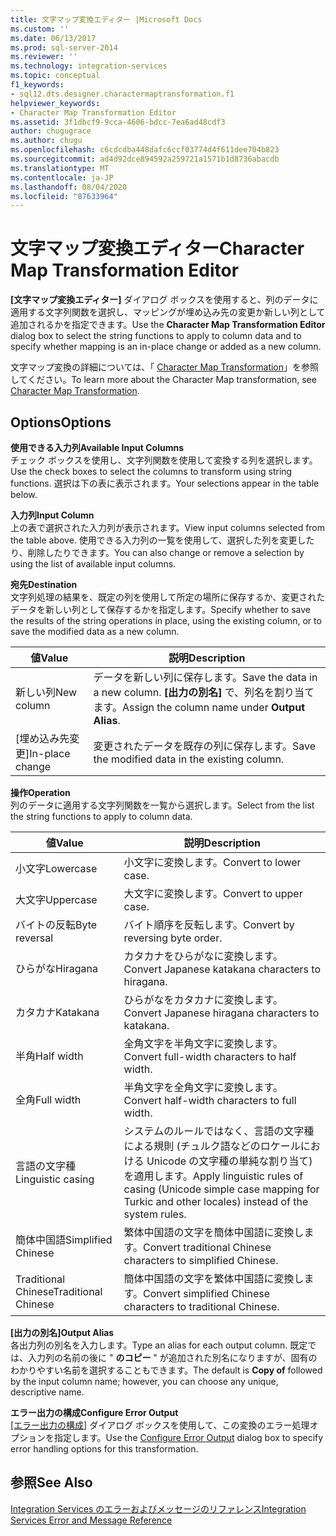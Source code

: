 ```yaml
---
title: 文字マップ変換エディター |Microsoft Docs
ms.custom: ''
ms.date: 06/13/2017
ms.prod: sql-server-2014
ms.reviewer: ''
ms.technology: integration-services
ms.topic: conceptual
f1_keywords:
- sql12.dts.designer.charactermaptransformation.f1
helpviewer_keywords:
- Character Map Transformation Editor
ms.assetid: 3f1dbcf9-9cca-4606-bdcc-7ea6ad48cdf3
author: chugugrace
ms.author: chugu
ms.openlocfilehash: c6cdcdba448dafc6ccf03774d4f611dee704b823
ms.sourcegitcommit: ad4d92dce894592a259721a1571b1d8736abacdb
ms.translationtype: MT
ms.contentlocale: ja-JP
ms.lasthandoff: 08/04/2020
ms.locfileid: "87633964"
---
```

# <a name="character-map-transformation-editor"></a><span data-ttu-id="c38be-102">文字マップ変換エディター</span><span class="sxs-lookup"><span data-stu-id="c38be-102">Character Map Transformation Editor</span></span>
  <span data-ttu-id="c38be-103">**[文字マップ変換エディター]** ダイアログ ボックスを使用すると、列のデータに適用する文字列関数を選択し、マッピングが埋め込み先の変更か新しい列として追加されるかを指定できます。</span><span class="sxs-lookup"><span data-stu-id="c38be-103">Use the **Character Map Transformation Editor** dialog box to select the string functions to apply to column data and to specify whether mapping is an in-place change or added as a new column.</span></span>  
  
 <span data-ttu-id="c38be-104">文字マップ変換の詳細については、「 [Character Map Transformation](data-flow/transformations/character-map-transformation.md)」を参照してください。</span><span class="sxs-lookup"><span data-stu-id="c38be-104">To learn more about the Character Map transformation, see [Character Map Transformation](data-flow/transformations/character-map-transformation.md).</span></span>  
  
## <a name="options"></a><span data-ttu-id="c38be-105">Options</span><span class="sxs-lookup"><span data-stu-id="c38be-105">Options</span></span>  
 <span data-ttu-id="c38be-106">**使用できる入力列**</span><span class="sxs-lookup"><span data-stu-id="c38be-106">**Available Input Columns**</span></span>  
 <span data-ttu-id="c38be-107">チェック ボックスを使用し、文字列関数を使用して変換する列を選択します。</span><span class="sxs-lookup"><span data-stu-id="c38be-107">Use the check boxes to select the columns to transform using string functions.</span></span> <span data-ttu-id="c38be-108">選択は下の表に表示されます。</span><span class="sxs-lookup"><span data-stu-id="c38be-108">Your selections appear in the table below.</span></span>  
  
 <span data-ttu-id="c38be-109">**入力列**</span><span class="sxs-lookup"><span data-stu-id="c38be-109">**Input Column**</span></span>  
 <span data-ttu-id="c38be-110">上の表で選択された入力列が表示されます。</span><span class="sxs-lookup"><span data-stu-id="c38be-110">View input columns selected from the table above.</span></span> <span data-ttu-id="c38be-111">使用できる入力列の一覧を使用して、選択した列を変更したり、削除したりできます。</span><span class="sxs-lookup"><span data-stu-id="c38be-111">You can also change or remove a selection by using the list of available input columns.</span></span>  
  
 <span data-ttu-id="c38be-112">**宛先**</span><span class="sxs-lookup"><span data-stu-id="c38be-112">**Destination**</span></span>  
 <span data-ttu-id="c38be-113">文字列処理の結果を、既定の列を使用して所定の場所に保存するか、変更されたデータを新しい列として保存するかを指定します。</span><span class="sxs-lookup"><span data-stu-id="c38be-113">Specify whether to save the results of the string operations in place, using the existing column, or to save the modified data as a new column.</span></span>  
  
|<span data-ttu-id="c38be-114">値</span><span class="sxs-lookup"><span data-stu-id="c38be-114">Value</span></span>|<span data-ttu-id="c38be-115">説明</span><span class="sxs-lookup"><span data-stu-id="c38be-115">Description</span></span>|  
|-----------|-----------------|  
|<span data-ttu-id="c38be-116">新しい列</span><span class="sxs-lookup"><span data-stu-id="c38be-116">New column</span></span>|<span data-ttu-id="c38be-117">データを新しい列に保存します。</span><span class="sxs-lookup"><span data-stu-id="c38be-117">Save the data in a new column.</span></span> <span data-ttu-id="c38be-118">**[出力の別名]** で、列名を割り当てます。</span><span class="sxs-lookup"><span data-stu-id="c38be-118">Assign the column name under **Output Alias**.</span></span>|  
|<span data-ttu-id="c38be-119">[埋め込み先変更]</span><span class="sxs-lookup"><span data-stu-id="c38be-119">In-place change</span></span>|<span data-ttu-id="c38be-120">変更されたデータを既存の列に保存します。</span><span class="sxs-lookup"><span data-stu-id="c38be-120">Save the modified data in the existing column.</span></span>|  
  
 <span data-ttu-id="c38be-121">**操作**</span><span class="sxs-lookup"><span data-stu-id="c38be-121">**Operation**</span></span>  
 <span data-ttu-id="c38be-122">列のデータに適用する文字列関数を一覧から選択します。</span><span class="sxs-lookup"><span data-stu-id="c38be-122">Select from the list the string functions to apply to column data.</span></span>  
  
|<span data-ttu-id="c38be-123">値</span><span class="sxs-lookup"><span data-stu-id="c38be-123">Value</span></span>|<span data-ttu-id="c38be-124">説明</span><span class="sxs-lookup"><span data-stu-id="c38be-124">Description</span></span>|  
|-----------|-----------------|  
|<span data-ttu-id="c38be-125">小文字</span><span class="sxs-lookup"><span data-stu-id="c38be-125">Lowercase</span></span>|<span data-ttu-id="c38be-126">小文字に変換します。</span><span class="sxs-lookup"><span data-stu-id="c38be-126">Convert to lower case.</span></span>|  
|<span data-ttu-id="c38be-127">大文字</span><span class="sxs-lookup"><span data-stu-id="c38be-127">Uppercase</span></span>|<span data-ttu-id="c38be-128">大文字に変換します。</span><span class="sxs-lookup"><span data-stu-id="c38be-128">Convert to upper case.</span></span>|  
|<span data-ttu-id="c38be-129">バイトの反転</span><span class="sxs-lookup"><span data-stu-id="c38be-129">Byte reversal</span></span>|<span data-ttu-id="c38be-130">バイト順序を反転します。</span><span class="sxs-lookup"><span data-stu-id="c38be-130">Convert by reversing byte order.</span></span>|  
|<span data-ttu-id="c38be-131">ひらがな</span><span class="sxs-lookup"><span data-stu-id="c38be-131">Hiragana</span></span>|<span data-ttu-id="c38be-132">カタカナをひらがなに変換します。</span><span class="sxs-lookup"><span data-stu-id="c38be-132">Convert Japanese katakana characters to hiragana.</span></span>|  
|<span data-ttu-id="c38be-133">カタカナ</span><span class="sxs-lookup"><span data-stu-id="c38be-133">Katakana</span></span>|<span data-ttu-id="c38be-134">ひらがなをカタカナに変換します。</span><span class="sxs-lookup"><span data-stu-id="c38be-134">Convert Japanese hiragana characters to katakana.</span></span>|  
|<span data-ttu-id="c38be-135">半角</span><span class="sxs-lookup"><span data-stu-id="c38be-135">Half width</span></span>|<span data-ttu-id="c38be-136">全角文字を半角文字に変換します。</span><span class="sxs-lookup"><span data-stu-id="c38be-136">Convert full-width characters to half width.</span></span>|  
|<span data-ttu-id="c38be-137">全角</span><span class="sxs-lookup"><span data-stu-id="c38be-137">Full width</span></span>|<span data-ttu-id="c38be-138">半角文字を全角文字に変換します。</span><span class="sxs-lookup"><span data-stu-id="c38be-138">Convert half-width characters to full width.</span></span>|  
|<span data-ttu-id="c38be-139">言語の文字種</span><span class="sxs-lookup"><span data-stu-id="c38be-139">Linguistic casing</span></span>|<span data-ttu-id="c38be-140">システムのルールではなく、言語の文字種による規則 (チュルク語などのロケールにおける Unicode の文字種の単純な割り当て) を適用します。</span><span class="sxs-lookup"><span data-stu-id="c38be-140">Apply linguistic rules of casing (Unicode simple case mapping for Turkic and other locales) instead of the system rules.</span></span>|  
|<span data-ttu-id="c38be-141">簡体中国語</span><span class="sxs-lookup"><span data-stu-id="c38be-141">Simplified Chinese</span></span>|<span data-ttu-id="c38be-142">繁体中国語の文字を簡体中国語に変換します。</span><span class="sxs-lookup"><span data-stu-id="c38be-142">Convert traditional Chinese characters to simplified Chinese.</span></span>|  
|<span data-ttu-id="c38be-143">Traditional Chinese</span><span class="sxs-lookup"><span data-stu-id="c38be-143">Traditional Chinese</span></span>|<span data-ttu-id="c38be-144">簡体中国語の文字を繁体中国語に変換します。</span><span class="sxs-lookup"><span data-stu-id="c38be-144">Convert simplified Chinese characters to traditional Chinese.</span></span>|  
  
 <span data-ttu-id="c38be-145">**[出力の別名]**</span><span class="sxs-lookup"><span data-stu-id="c38be-145">**Output Alias**</span></span>  
 <span data-ttu-id="c38be-146">各出力列の別名を入力します。</span><span class="sxs-lookup"><span data-stu-id="c38be-146">Type an alias for each output column.</span></span> <span data-ttu-id="c38be-147">既定では、入力列の名前の後に " **のコピー** " が追加された別名になりますが、固有のわかりやすい名前を選択することもできます。</span><span class="sxs-lookup"><span data-stu-id="c38be-147">The default is **Copy of** followed by the input column name; however, you can choose any unique, descriptive name.</span></span>  
  
 <span data-ttu-id="c38be-148">**エラー出力の構成**</span><span class="sxs-lookup"><span data-stu-id="c38be-148">**Configure Error Output**</span></span>  
 <span data-ttu-id="c38be-149">[[エラー出力の構成]](../../2014/integration-services/configure-error-output.md) ダイアログ ボックスを使用して、この変換のエラー処理オプションを指定します。</span><span class="sxs-lookup"><span data-stu-id="c38be-149">Use the [Configure Error Output](../../2014/integration-services/configure-error-output.md) dialog box to specify error handling options for this transformation.</span></span>  
  
## <a name="see-also"></a><span data-ttu-id="c38be-150">参照</span><span class="sxs-lookup"><span data-stu-id="c38be-150">See Also</span></span>  
 [<span data-ttu-id="c38be-151">Integration Services のエラーおよびメッセージのリファレンス</span><span class="sxs-lookup"><span data-stu-id="c38be-151">Integration Services Error and Message Reference</span></span>](../../2014/integration-services/integration-services-error-and-message-reference.md)  
  
  
